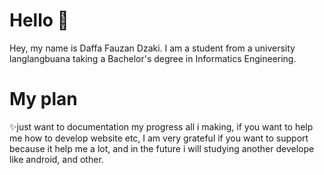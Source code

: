 # Hello 👋
Hey, my name is Daffa Fauzan Dzaki. I am a student from a university langlangbuana taking a Bachelor's degree in Informatics Engineering. 
# My plan
  ✨just want to documentation my progress all i making, if you want to help me how to develop website etc, 
    I am very grateful if you want to support because it help me a lot, and in the future i will studying another develope like android, and other.

<!---
DaffafauzanD/DaffafauzanD is a ✨ special ✨ repository because its `README.md` (this file) appears on your GitHub profile.
You can click the Preview link to take a look at your changes.
--->
